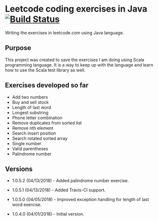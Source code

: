 # Leetcode coding exercises in Java [![Build Status](https://travis-ci.org/andersonkmi/leetcode-exercises.svg?branch=master)](https://travis-ci.org/andersonkmi/leetcode-exercises)

Writing the exercises in leetcode.com using Java language.

## Purpose
This project was created to save the exercises I am doing using Scala programming language. It is a way 
to keep up with the language and learn how to use the Scala test library as well.

## Exercises developed so far
* Add two numbers
* Buy and sell stock
* Length of last word
* Longest substring
* Phone letter combination
* Remove duplicates from sorted list
* Remove nth element
* Search insert position
* Search rotated sorted array
* Single number
* Valid parentheses
* Palindrome number

## Versions
* 1.0.5.2 (04/13/2018) - Added palindrome number exercise.

* 1.0.5.1 (04/13/2018) - Added Travis-CI support.

* 1.0.5.0 (04/05/2018) - Improved exception handling for length of last word exercise.

* 1.0.4.0 (04/01/2018) - Initial version.